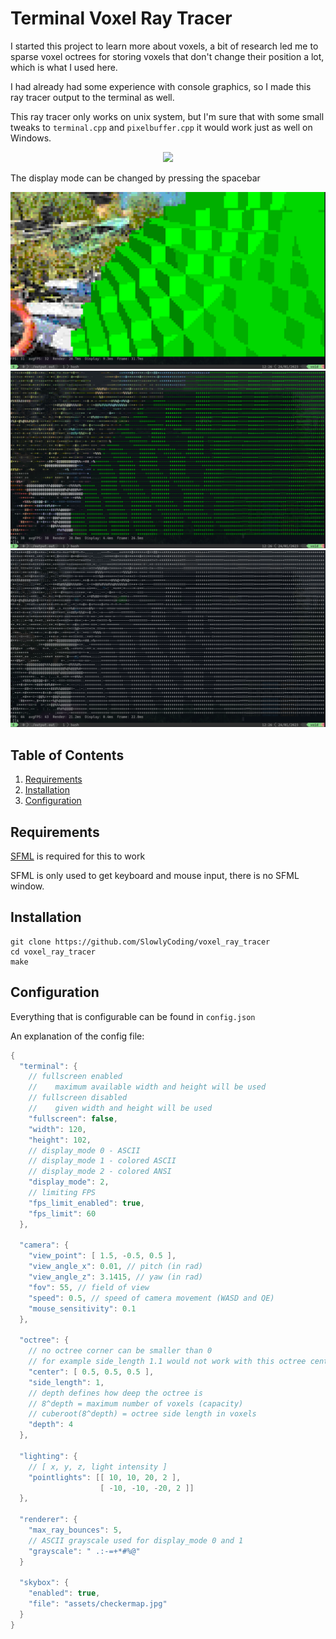 # Terminal Voxel Ray Tracer

I started this project to learn more about voxels, a bit of research led me to sparse voxel octrees for storing voxels that don't change their position a lot, which is what I used here.

I had already had some experience with console graphics, so I made this ray tracer output to the terminal as well.

This ray tracer only works on unix system, but I'm sure that with some small tweaks to `terminal.cpp` and `pixelbuffer.cpp` it would work just as well on Windows.

<p align="center">
<img src="https://github.com/SlowlyCoding/terminal-voxel-ray-tracer/blob/master/showcase/showcase.gif">

The display mode can be changed by pressing the spacebar

<p align="center">
<img src="https://github.com/SlowlyCoding/terminal-voxel-ray-tracer/blob/master/showcase/ANSI.png">
<img src="https://github.com/SlowlyCoding/terminal-voxel-ray-tracer/blob/master/showcase/ASCII_colored.png">
<img src="https://github.com/SlowlyCoding/terminal-voxel-ray-tracer/blob/master/showcase/ASCII.png">


## Table of Contents

1. [Requirements](#requirements)
2. [Installation](#installation)
3. [Configuration](#configuration)

## Requirements

[SFML](https://www.sfml-dev.org/download.php) is required for this to work

SFML is only used to get keyboard and mouse input, there is no SFML window.

## Installation

```shell
git clone https://github.com/SlowlyCoding/voxel_ray_tracer
cd voxel_ray_tracer
make
```

## Configuration

Everything that is configurable can be found in `config.json`

An explanation of the config file:
```cpp
{
  "terminal": {
    // fullscreen enabled
    //    maximum available width and height will be used
    // fullscreen disabled
    //    given width and height will be used 
    "fullscreen": false,
    "width": 120,
    "height": 102,
    // display_mode 0 - ASCII
    // display_mode 1 - colored ASCII
    // display_mode 2 - colored ANSI
    "display_mode": 2, 
    // limiting FPS
    "fps_limit_enabled": true,
    "fps_limit": 60
  },

  "camera": {
    "view_point": [ 1.5, -0.5, 0.5 ],
    "view_angle_x": 0.01, // pitch (in rad)
    "view_angle_z": 3.1415, // yaw (in rad)
    "fov": 55, // field of view
    "speed": 0.5, // speed of camera movement (WASD and QE)
    "mouse_sensitivity": 0.1
  }, 

  "octree": {
    // no octree corner can be smaller than 0
    // for example side_length 1.1 would not work with this octree center point
    "center": [ 0.5, 0.5, 0.5 ],
    "side_length": 1,
    // depth defines how deep the octree is
    // 8^depth = maximum number of voxels (capacity)
    // cuberoot(8^depth) = octree side length in voxels
    "depth": 4
  },

  "lighting": {
    // [ x, y, z, light intensity ]
    "pointlights": [[ 10, 10, 20, 2 ],
                    [ -10, -10, -20, 2 ]]
  },

  "renderer": {
    "max_ray_bounces": 5,
    // ASCII grayscale used for display_mode 0 and 1
    "grayscale": " .:-=+*#%@"
  }

  "skybox": {
    "enabled": true,
    "file": "assets/checkermap.jpg"
  }
}
```
